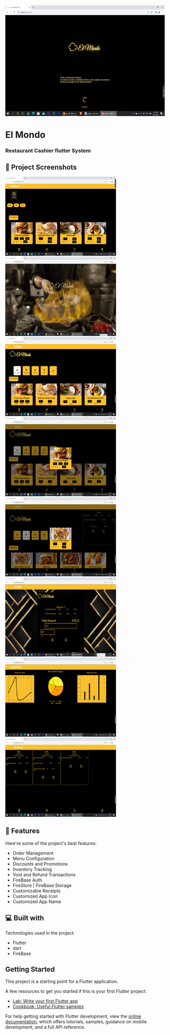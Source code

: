 <img src="https://github.com/hassanolaa/El-Mondo/blob/main/screenshot/Screenshot%20(172).png" alt="project-screenshot" width="600" height="350/">

# El Mondo
<h3> Restaurant Cashier flutter System</h3>

## 🎦 Project Screenshots
<div>
<img src="https://github.com/hassanolaa/El-Mondo/blob/main/screenshot/Screenshot%20(171).png" alt="project-screenshot" width="350" height="250/">

<img src="https://github.com/hassanolaa/El-Mondo/blob/main/screenshot/Screenshot%20(173).png" alt="project-screenshot" width="350" height="250/">


</div>
<div>
<img src="https://github.com/hassanolaa/El-Mondo/blob/main/screenshot/Screenshot%20(174).png" alt="project-screenshot" width="350" height="250/">

<img src="https://github.com/hassanolaa/El-Mondo/blob/main/screenshot/Screenshot%20(175).png" alt="project-screenshot" width="350" height="250/">


</div>
<div>
<img src="https://github.com/hassanolaa/El-Mondo/blob/main/screenshot/Screenshot%20(176).png" alt="project-screenshot" width="350" height="250/">

<img src="https://github.com/hassanolaa/El-Mondo/blob/main/screenshot/Screenshot%20(177).png" alt="project-screenshot" width="350" height="250/">


</div>

<div>
<img src="https://github.com/hassanolaa/El-Mondo/blob/main/screenshot/Screenshot%20(178).png" alt="project-screenshot" width="350" height="250/">

<img src="https://github.com/hassanolaa/El-Mondo/blob/main/screenshot/Screenshot%20(179).png" alt="project-screenshot" width="350" height="250/">


</div>



## 🧐 Features

Here're some of the project's best features:

*   Order Management
*   Menu Configuration
*   Discounts and Promotions
*   Inventory Tracking
*   Void and Refund Transactions
*   FireBase Auth
*   FireStore | FireBase Storage
*   Customizable Receipts
*   Customized App Icon
*   Customized App Name

  ## 💻 Built with

Technologies used in the project:

*   Flutter
*   dart
*   FireBase
## Getting Started

This project is a starting point for a Flutter application.

A few resources to get you started if this is your first Flutter project:

- [Lab: Write your first Flutter app](https://docs.flutter.dev/get-started/codelab)
- [Cookbook: Useful Flutter samples](https://docs.flutter.dev/cookbook)

For help getting started with Flutter development, view the
[online documentation](https://docs.flutter.dev/), which offers tutorials,
samples, guidance on mobile development, and a full API reference.
